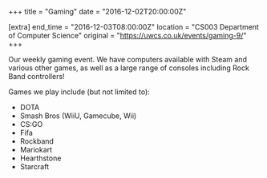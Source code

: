 +++
title = "Gaming"
date = "2016-12-02T20:00:00Z"

[extra]
end_time = "2016-12-03T08:00:00Z"
location = "CS003 Department of Computer Science"
original = "https://uwcs.co.uk/events/gaming-9/"
+++

Our weekly gaming event. We have computers available with Steam and various other games, as well as a large range of consoles including Rock Band controllers\!

Games we play include (but not limited to):

  - DOTA
  - Smash Bros (WiiU, Gamecube, Wii)
  - CS:GO
  - Fifa
  - Rockband
  - Mariokart
  - Hearthstone
  - Starcraft

